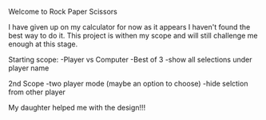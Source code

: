 Welcome to Rock Paper Scissors

I have given up on my calculator for now as it appears I haven't found the best way to do it. This project is withen my scope and will still challenge me enough at this stage.

Starting scope:
-Player vs Computer
-Best of 3
-show all selections under player name

2nd Scope
-two player mode (maybe an option to choose)
-hide selction from other player

My daughter helped me with the design!!!
